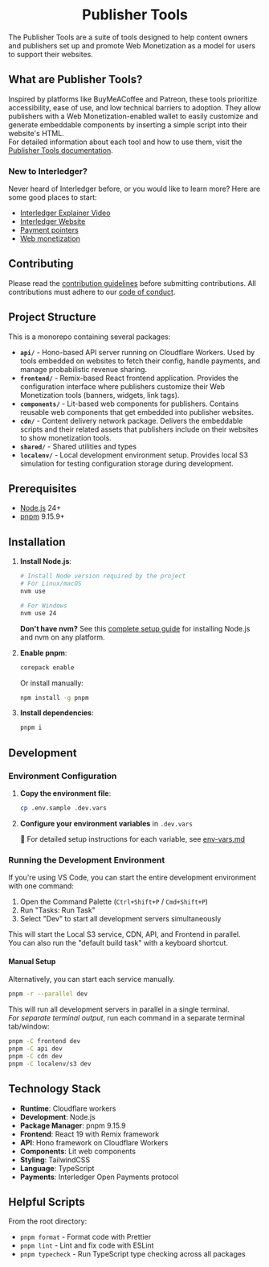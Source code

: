 <h1 align="center">
Publisher Tools
</h1>

The Publisher Tools are a suite of tools designed to help content owners and publishers set up and promote Web Monetization as a model for users to support their websites.

## What are Publisher Tools?

Inspired by platforms like BuyMeACoffee and Patreon, these tools prioritize accessibility, ease of use, and low technical barriers to adoption. They allow publishers with a Web Monetization-enabled wallet to easily customize and generate embeddable components by inserting a simple script into their website's HTML.\
For detailed information about each tool and how to use them, visit the [Publisher Tools documentation](https://webmonetization.org/developers/tools/).

### New to Interledger?

Never heard of Interledger before, or you would like to learn more? Here are some good places to start:

- [Interledger Explainer Video](https://twitter.com/Interledger/status/1567916000074678272)
- [Interledger Website](https://interledger.org)
- [Payment pointers](https://paymentpointers.org/)
- [Web monetization](https://webmonetization.org/)

## Contributing

Please read the [contribution guidelines](.github/contributing.md) before submitting contributions. All contributions must adhere to our [code of conduct](.github/CODE_OF_CONDUCT.md).

## Project Structure

This is a monorepo containing several packages:

- **`api/`** - Hono-based API server running on Cloudflare Workers. Used by tools embedded on websites to fetch their config, handle payments, and manage probabilistic revenue sharing.
- **`frontend/`** - Remix-based React frontend application. Provides the configuration interface where publishers customize their Web Monetization tools (banners, widgets, link tags).
- **`components/`** - Lit-based web components for publishers. Contains reusable web components that get embedded into publisher websites.
- **`cdn/`** - Content delivery network package. Delivers the embeddable scripts and their related assets that publishers include on their websites to show monetization tools.
- **`shared/`** - Shared utilities and types
- **`localenv/`** - Local development environment setup. Provides local S3 simulation for testing configuration storage during development.

## Prerequisites

- [Node.js](https://nodejs.org/) 24+
- [pnpm](https://pnpm.io/) 9.15.9+

## Installation

1. **Install Node.js**:

   ```sh
   # Install Node version required by the project
   # For Linux/macOS
   nvm use

   # For Windows
   nvm use 24
   ```

   **Don't have nvm?** See this [complete setup guide](https://gist.github.com/sidvishnoi/f795887659f5bec32f01a7ec9e788fc1) for installing Node.js and nvm on any platform.

2. **Enable pnpm**:

   ```sh
   corepack enable
   ```

   Or install manually:

   ```sh
   npm install -g pnpm
   ```

3. **Install dependencies**:
   ```sh
   pnpm i
   ```

## Development

### Environment Configuration

1. **Copy the environment file**:

   ```sh
   cp .env.sample .dev.vars
   ```

2. **Configure your environment variables** in `.dev.vars`

   📖 For detailed setup instructions for each variable, see [env-vars.md](./docs/env-vars.md)

### Running the Development Environment

If you're using VS Code, you can start the entire development environment with one command:

1. Open the Command Palette (`Ctrl+Shift+P` / `Cmd+Shift+P`)
2. Run "Tasks: Run Task"
3. Select "Dev" to start all development servers simultaneously

This will start the Local S3 service, CDN, API, and Frontend in parallel.\
You can also run the "default build task" with a keyboard shortcut.

#### Manual Setup

Alternatively, you can start each service manually.

```sh
pnpm -r --parallel dev
```

This will run all development servers in parallel in a single terminal.\
_For separate terminal output_, run each command in a separate terminal tab/window:

```sh
pnpm -C frontend dev
pnpm -C api dev
pnpm -C cdn dev
pnpm -C localenv/s3 dev
```

## Technology Stack

- **Runtime**: Cloudflare workers
- **Development**: Node.js
- **Package Manager**: pnpm 9.15.9
- **Frontend**: React 19 with Remix framework
- **API**: Hono framework on Cloudflare Workers
- **Components**: Lit web components
- **Styling**: TailwindCSS
- **Language**: TypeScript
- **Payments**: Interledger Open Payments protocol

## Helpful Scripts

From the root directory:

- `pnpm format` - Format code with Prettier
- `pnpm lint` - Lint and fix code with ESLint
- `pnpm typecheck` - Run TypeScript type checking across all packages
